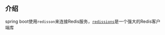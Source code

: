 ## 介绍
spring boot使用`redisson`来连接Redis服务，[`redissions`](https://github.com/redisson/redisson/wiki/%E7%9B%AE%E5%BD%95)是一个强大的Redis客户端库
